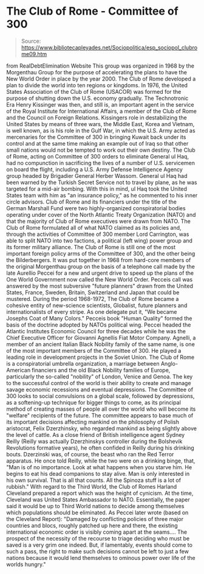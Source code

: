 # The Club of Rome - Committee of 300

> Source: https://www.bibliotecapleyades.net/Sociopolitica/esp_sociopol_clubrome09.htm

from RealDebtElimination Website
This group was organized in 1968 by the Morgenthau Group for the
purpose of accelerating the plans to have the
New
World Order in place by the year 2000.
The Club of Rome developed
a
plan to divide the world into ten regions or kingdoms.
In 1976, the United States Association of the Club of Rome (USACOR)
was formed for the purpose of shutting down the U.S. economy gradually.
The Technotronic Era
Henry Kissinger was then, and still is, an important agent in the service of
the Royal Institute for International Affairs, a member of the
Club of Rome
and the
Council on Foreign Relations.
Kissingers role in destabilizing the United States by means of three wars,
the Middle East, Korea and Vietnam, is well known, as is his role in the
Gulf War, in which the U.S. Army acted as mercenaries for the Committee of
300 in bringing Kuwait back under its control and at the same time making an
example out of Iraq so that other small nations would not be tempted to work
out their own destiny.
The Club of Rome, acting on Committee
of 300 orders to eliminate General ul Haq, had no compunction in
sacrificing the lives of a number of U.S. servicemen on board the flight,
including a U.S. Army Defense Intelligence Agency group headed by Brigadier
General Herber Wassom. General ul Haq had been warned by the Turkish
Secret Service not to travel by plane, as he was targeted for a mid-air
bombing.
With this in mind, ul Haq took the United States
team with him as "an insurance policy," as he commented to his inner circle
advisors.
Club of Rome and its financiers under the title of the German Marshall Fund
were two highly-organized conspiratorial bodies operating under cover of the
North Atlantic Treaty Organization (NATO) and that the
majority of Club of Rome executives were drawn from NATO.
The Club of Rome
formulated all of what NATO claimed as its policies and, through the
activities of
Committee of 300 member Lord Carrington, was able to split
NATO into two factions, a political (left wing) power group and its former
military alliance.
The Club of Rome is still one of the most
important foreign policy arms of the Committee of 300, and the other being
the Bilderbergers. It was put together in 1968 from hard-core members of the
original Morgenthau group on the basis of a telephone call made by the late
Aurellio Peccei for a new and urgent drive to speed up the plans of the
One
World Government now called the New World Order.
Pecceis call was answered by the most
subversive "future planners" drawn from the United States, France, Sweden,
Britain, Switzerland and Japan that could be mustered.
During the period 1968-1972, The Club of Rome became a cohesive entity of
new-science scientists, Globalist, future planners and internationalists of
every stripe.
As one delegate put it,
"We became Josephs Coat of Many Colors."
Pecceis book "Human Quality" formed the basis
of the doctrine adopted by NATOs political wing.
Peccei headed the Atlantic Institutes Economic
Council for three decades while he was the Chief Executive Officer for
Giovanni Agnellis Fiat Motor Company.
Agnelli, a member of an ancient
Italian
Black Nobility family of the same name, is one of the most important
members of the Committee of 300. He played a leading role in development
projects in the Soviet Union.
The Club of Rome is a conspiratorial umbrella organization, a marriage
between Anglo-American financiers and the old Black Nobility families of
Europe, particularly the so-called "nobility" of London, Venice and Genoa.
The key to the successful control of the world is their ability to create
and manage savage economic recessions and eventual depressions.
The Committee of 300 looks to social convulsions
on a global scale, followed by depressions, as a softening-up technique for
bigger things to come, as its principal method of creating masses of people
all over the world who will become its "welfare" recipients of the future.
The committee appears to base much of its important decisions affecting
mankind on the philosophy of Polish aristocrat,
Felix Dzerzhinsky, who
regarded mankind as being slightly above the level of cattle.
As a close
friend of British intelligence agent Sydney Reilly (Reilly was actually
Dzerzhinskys controller during the Bolshevik Revolutions formative years),
he often confided in Reilly during his drinking bouts.
Dzerzinski was, of
course, the beast who ran the Red Terror apparatus.
He once told Reilly, while the two were on a
drinking binge, that,
"Man is of no importance. Look at what
happens when you starve him. He begins to eat his dead companions to
stay alive. Man is only interested in his own survival. That is all that
counts. All the Spinoza stuff is a lot of rubbish."
With regard to the Third World, the Club of
Romes Harland Cleveland prepared a report which was the height of cynicism.
At the time, Cleveland was United States
Ambassador to NATO. Essentially, the paper said it would be up to Third
World nations to decide among themselves which populations should be
eliminated.
As Peccei later wrote (based on the Cleveland
Report):
"Damaged by conflicting policies of three
major countries and blocs, roughly patched up here and there, the
existing international economic order is visibly coming apart at the
seams.... The prospect of the necessity of the recourse to triage
deciding who must be saved is a very grim one indeed.
But, if lamentably, events should come to
such a pass, the right to make such decisions cannot be left to just a
few nations because it would lend themselves to ominous power over life
of the worlds hungry."
